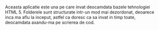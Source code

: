 Aceasta aplicatie este una pe care invat deocamdata bazele tehnologiei HTML 5.
Folderele sunt structurate intr-un mod mai dezordonat, deoarece inca ma aflu la inceput, astfel ca doresc ca sa invat in timp toate, deocamdata axandu-ma pe scrierea de cod.